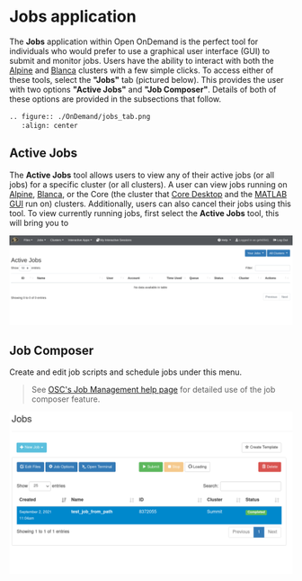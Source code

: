 # Jobs application

The **Jobs** application within Open OnDemand is the perfect tool for individuals who would prefer to use a graphical user interface (GUI) to submit and monitor jobs. Users have the ability to interact with both the [Alpine](../clusters/alpine/index.md) and [Blanca](../clusters/blanca/blanca.md) clusters with a few simple clicks. To access either of these tools, select the **"Jobs"** tab (pictured below). This provides the user with two options **"Active Jobs"** and **"Job Composer"**. Details of both of these options are provided in the subsections that follow. 
```{eval-rst}
.. figure:: ./OnDemand/jobs_tab.png
   :align: center
```

## Active Jobs

The **Active Jobs** tool allows users to view any of their active jobs (or all jobs) for a specific cluster (or all clusters). A user can view jobs running on [Alpine](../clusters/alpine/index.md), [Blanca](../clusters/blanca/blanca.md), or the Core (the cluster that [Core Desktop](./core_desktop.md) and the [MATLAB GUI](./matlab.md) run on) clusters. Additionally, users can also cancel their jobs using this tool. To view currently running jobs, first select the **Active Jobs** tool, this will bring you to 

![](OnDemand/active_jobs.png)

## Job Composer 

Create and edit job scripts and schedule jobs under this menu.

> See [OSC's Job Management help page](https://www.osc.edu/resources/online_portals/ondemand/job_management) for detailed use of the job composer feature.

![](OnDemand/job_composer.png)